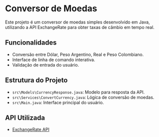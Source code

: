 # Conversor de Moedas

Este projeto é um conversor de moedas simples desenvolvido em Java, utilizando a API ExchangeRate para obter taxas de câmbio em tempo real.

## Funcionalidades

- Conversão entre Dólar, Peso Argentino, Real e Peso Colombiano.
- Interface de linha de comando interativa.
- Validação de entrada do usuário.

## Estrutura do Projeto

- `src\Models\CurrencyResponse.java`: Modelo para resposta da API.
- `src\Services\ConvertCurrency.java`: Lógica de conversão de moedas.
- `src\Main.java`: Interface principal do usuário.

## API Utilizada

- [ExchangeRate API](https://www.exchangerate-api.com/)
